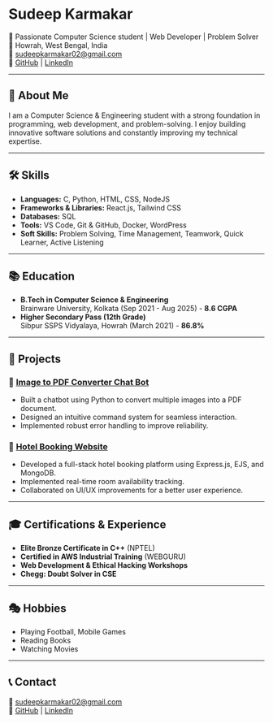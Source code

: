 # Sudeep Karmakar

🚀 Passionate Computer Science student | Web Developer | Problem Solver  
📍 Howrah, West Bengal, India  
📧 [sudeepkarmakar02@gmail.com](mailto:sudeepkarmakar02@gmail.com)  
🔗 [GitHub](https://github.com/sudeep2003/) | [LinkedIn](https://www.linkedin.com/in/sudeep-karmakar-715aa9323/)

---

## 🌟 About Me
I am a Computer Science & Engineering student with a strong foundation in programming, web development, and problem-solving. I enjoy building innovative software solutions and constantly improving my technical expertise.

---

## 🛠 Skills

- **Languages:** C, Python, HTML, CSS, NodeJS  
- **Frameworks & Libraries:** React.js, Tailwind CSS  
- **Databases:** SQL  
- **Tools:** VS Code, Git & GitHub, Docker, WordPress  
- **Soft Skills:** Problem Solving, Time Management, Teamwork, Quick Learner, Active Listening

---

## 📚 Education

- **B.Tech in Computer Science & Engineering**  
  Brainware University, Kolkata (Sep 2021 - Aug 2025) - **8.6 CGPA**  
- **Higher Secondary Pass (12th Grade)**  
  Sibpur SSPS Vidyalaya, Howrah (March 2021) - **86.8%**

---

## 💼 Projects

### 📌 [Image to PDF Converter Chat Bot](https://github.com/sudeep2003/pdf_bot)
- Built a chatbot using Python to convert multiple images into a PDF document.
- Designed an intuitive command system for seamless interaction.
- Implemented robust error handling to improve reliability.

### 📌 [Hotel Booking Website](https://github.com/sudeep2003/Hotel-Booking-Website)
- Developed a full-stack hotel booking platform using Express.js, EJS, and MongoDB.
- Implemented real-time room availability tracking.
- Collaborated on UI/UX improvements for a better user experience.

---

## 🎓 Certifications & Experience

- **Elite Bronze Certificate in C++** (NPTEL)
- **Certified in AWS Industrial Training** (WEBGURU)
- **Web Development & Ethical Hacking Workshops**
- **Chegg: Doubt Solver in CSE**

---

## 🎭 Hobbies
- Playing Football, Mobile Games
- Reading Books
- Watching Movies

---

## 📞 Contact
📧 [sudeepkarmakar02@gmail.com](mailto:sudeepkarmakar02@gmail.com)  
🔗 [GitHub](https://github.com/sudeep2003/) | [LinkedIn](https://www.linkedin.com/in/sudeep-karmakar-715aa9323/)
